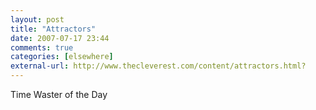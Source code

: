 ```yaml
---
layout: post  
title: "Attractors"  
date: 2007-07-17 23:44  
comments: true  
categories: [elsewhere]
external-url: http://www.thecleverest.com/content/attractors.html?
---
```


Time Waster of the Day
